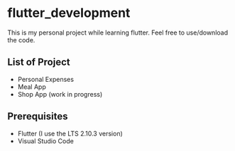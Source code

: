 # flutter_development

This is my personal project while learning flutter.
Feel free to use/download the code.

## List of Project

- Personal Expenses
- Meal App 
- Shop App (work in progress)

## Prerequisites
- Flutter (I use the LTS 2.10.3 version)
- Visual Studio Code
